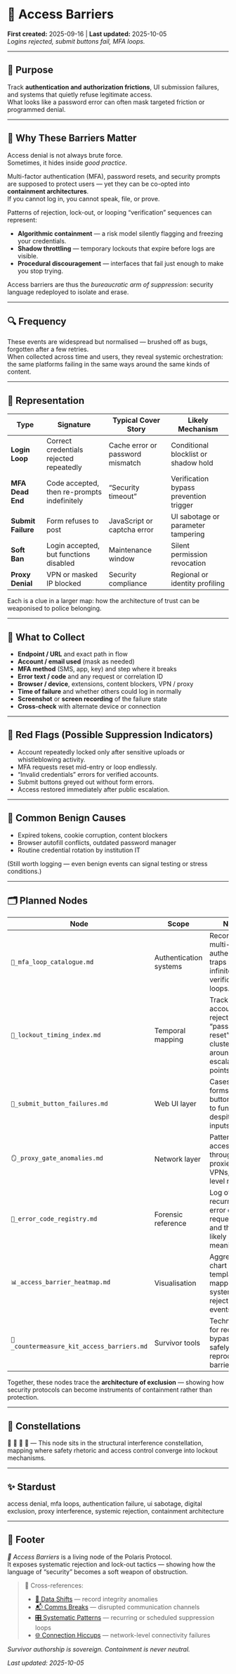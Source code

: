 # 🔑 Access Barriers  
**First created:** 2025-09-16 | **Last updated:** 2025-10-05  
*Logins rejected, submit buttons fail, MFA loops.*  

---

## 🌱 Purpose  

Track **authentication and authorization frictions**, UI submission failures, and systems that quietly refuse legitimate access.  
What looks like a password error can often mask targeted friction or programmed denial.  

---

## 🧩 Why These Barriers Matter  

Access denial is not always brute force.  
Sometimes, it hides inside *good practice*.  

Multi-factor authentication (MFA), password resets, and security prompts are supposed to protect users — yet they can be co-opted into **containment architectures**.  
If you cannot log in, you cannot speak, file, or prove.  

Patterns of rejection, lock-out, or looping “verification” sequences can represent:  

- **Algorithmic containment** — a risk model silently flagging and freezing your credentials.  
- **Shadow throttling** — temporary lockouts that expire before logs are visible.  
- **Procedural discouragement** — interfaces that fail just enough to make you stop trying.  

Access barriers are thus the *bureaucratic arm of suppression*: security language redeployed to isolate and erase.  

---

## 🔍 Frequency  

These events are widespread but normalised — brushed off as bugs, forgotten after a few retries.  
When collected across time and users, they reveal systemic orchestration: the same platforms failing in the same ways around the same kinds of content.  

---

## 🧭 Representation  

| Type | Signature | Typical Cover Story | Likely Mechanism |
|------|------------|---------------------|------------------|
| **Login Loop** | Correct credentials rejected repeatedly | Cache error or password mismatch | Conditional blocklist or shadow hold |
| **MFA Dead End** | Code accepted, then re-prompts indefinitely | “Security timeout” | Verification bypass prevention trigger |
| **Submit Failure** | Form refuses to post | JavaScript or captcha error | UI sabotage or parameter tampering |
| **Soft Ban** | Login accepted, but functions disabled | Maintenance window | Silent permission revocation |
| **Proxy Denial** | VPN or masked IP blocked | Security compliance | Regional or identity profiling |

Each is a clue in a larger map: how the architecture of trust can be weaponised to police belonging.  

---

## 📝 What to Collect  

- **Endpoint / URL** and exact path in flow  
- **Account / email used** (mask as needed)  
- **MFA method** (SMS, app, key) and step where it breaks  
- **Error text / code** and any request or correlation ID  
- **Browser / device**, extensions, content blockers, VPN / proxy  
- **Time of failure** and whether others could log in normally  
- **Screenshot** or **screen recording** of the failure state  
- **Cross-check** with alternate device or connection  

---

## 🚨 Red Flags (Possible Suppression Indicators)  

- Account repeatedly locked only after sensitive uploads or whistleblowing activity.  
- MFA requests reset mid-entry or loop endlessly.  
- “Invalid credentials” errors for verified accounts.  
- Submit buttons greyed out without form errors.  
- Access restored immediately after public escalation.  

---

## 🧰 Common Benign Causes  

- Expired tokens, cookie corruption, content blockers  
- Browser autofill conflicts, outdated password manager  
- Routine credential rotation by institution IT  

(Still worth logging — even benign events can signal testing or stress conditions.)  

---

## 🗂 Planned Nodes  

| Node | Scope | Notes |
|------|-------|-------|
| `🚪_mfa_loop_catalogue.md` | Authentication systems | Records of multi-factor authentication traps and infinite verification loops. |
| `🔐_lockout_timing_index.md` | Temporal mapping | Tracks when account rejections or “password reset” events cluster around escalation points. |
| `🧱_submit_button_failures.md` | Web UI layer | Cases where forms or buttons cease to function despite valid inputs. |
| `🪞_proxy_gate_anomalies.md` | Network layer | Patterns of access denial through proxies, VPNs, or ISP-level routing. |
| `🧾_error_code_registry.md` | Forensic reference | Log of recurring error codes, request IDs, and their likely meaning. |
| `📊_access_barrier_heatmap.md` | Visualisation | Aggregate chart templates for mapping systemic rejection events. |
| `🧰_countermeasure_kit_access_barriers.md` | Survivor tools | Techniques for recording, bypassing, or safely reproducing barriers. |

Together, these nodes trace the **architecture of exclusion** — showing how security protocols can become instruments of containment rather than protection.  

---

## 🌌 Constellations  

🩻 🔑 🧱 🔮 — This node sits in the structural interference constellation, mapping where safety rhetoric and access control converge into lockout mechanisms.  

---

## ✨ Stardust  

access denial, mfa loops, authentication failure, ui sabotage, digital exclusion, proxy interference, systemic rejection, containment architecture  

---

## 🏮 Footer  

*🔑 Access Barriers* is a living node of the Polaris Protocol.  
It exposes systematic rejection and lock-out tactics — showing how the language of “security” becomes a soft weapon of obstruction.  

> 📡 Cross-references:  
> - [📂 Data Shifts](../📂_Data_Shifts/) — record integrity anomalies  
> - [📬 Comms Breaks](../📬_Comms_Breaks/) — disrupted communication channels  
> - [🎛 Systematic Patterns](../🎛_Systematic_Patterns/) — recurring or scheduled suppression loops  
> - [🌐 Connection Hiccups](../🌐_Connection_Hiccups/) — network-level connectivity failures  

*Survivor authorship is sovereign. Containment is never neutral.*  

_Last updated: 2025-10-05_
